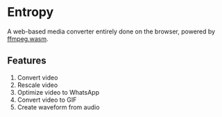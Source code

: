 # Entropy

A web-based media converter entirely done on the browser, powered by [ffmpeg.wasm](https://github.com/ffmpegwasm/ffmpeg.wasm).

## Features

1. Convert video
2. Rescale video
3. Optimize video to WhatsApp
4. Convert video to GIF
5. Create waveform from audio